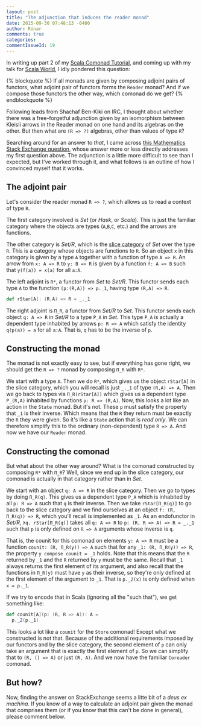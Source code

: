 ```yaml
---
layout: post
title: "The adjunction that induces the reader monad"
date: 2015-09-30 07:48:13 -0400
author: Rúnar
comments: true
categories: 
commentIssueId: 19
---
```


In writing up part 2 of my [Scala Comonad Tutorial](http://blog.higher-order.com/blog/2015/06/23/a-scala-comonad-tutorial/), and coming up with my talk for [Scala World](http://scala.world), I idly pondered this question:

{% blockquote %}
If all monads are given by composing adjoint pairs of functors, what adjoint pair of functors forms the `Reader` monad? And if we compose those functors the other way, which comonad do we get?
{% endblockquote %}

Following leads from Shachaf Ben-Kiki on IRC, I thought about whether there was a free-forgetful adjunction given by an isomorphism between Kleisli arrows in the Reader monad on one hand and its algebras on the other. But then what are `(R => ?)` algebras, other than values of type `R`?

Searching around for an answer to _that_, I came across [this Mathematics Stack Exchange question](http://math.stackexchange.com/questions/1274989/what-is-the-eilenberg-moore-category-of-this-diagonal-like-monad), whose answer more or less directly addresses my first question above. The adjunction is a little more difficult to see than I expected, but I've worked through it, and what follows is an outline of how I convinced myself that it works.

## The adjoint pair ##

Let's consider the reader monad `R => ?`, which allows us to read a context of type `R`.

The first category involved is _Set_ (or _Hask_, or _Scala_). This is just the familiar category where the objects are types (`A`,`B`,`C`, etc.) and the arrows are functions.

The other category is _Set/R_, which is the [slice category](http://ncatlab.org/nlab/show/overcategory) of _Set_ over the type `R`. This is a category whose objects are functions to `R`. So an object `x` in this category is given by a type `A` together with a function of type `A => R`. An arrow from `x: A => R` to `y: B => R` is given by a function `f: A => B` such that `y(f(a)) = x(a)` for all `a:A`.

The left adjoint is `R*`, a functor from _Set_ to _Set/R_. This functor sends each type `A` to the function `(p:(R,A)) => p._1`, having type `(R,A) => R`.

``` scala
def rStar[A]: (R,A) => R = _._1
```

The right adjoint is `Π_R`, a functor from _Set/R_ to _Set_. This functor sends each object `q: A => R` in _Set/R_ to a type `P_A` in _Set_. This type `P_A` is actually a dependent type inhabited by arrows `p: R => A` which satisfy the identity `q(p(a)) = a` for all `a:A`. That is, `q` has to be the inverse of `p`.

## Constructing the monad #

The monad is not exactly easy to see, but if everything has gone right, we should get the `R => ?` monad by composing `Π_R` with `R*`.

We start with a type `A`. Then we do `R*`, which gives us the object `rStar[A]` in the slice category, which you will recall is just `_._1` of type `(R,A) => A`. Then we go back to types via `Π_R(rStar[A])` which gives us a dependent type `P_(R,A)` inhabited by functions `p: R => (R,A)`. Now, this looks a lot like an action in the `State` monad. But it's not. These `p` must satisfy the property that `_1` is their inverse. Which means that the `R` they return must be exactly the `R` they were given. So it's like a `State` action that is _read only_. We can therefore simplify this to the ordinary (non-dependent) type `R => A`. And now we have our `Reader` monad.

## Constructing the comonad #

But what about the other way around? What is the comonad constructed by composing `R*` with `Π_R`? Well, since we end up in the slice category, our comonad is actually in that category rather than in _Set_.

We start with an object `q: A => R` in the slice category. Then we go to types by doing `Π_R(q)`. This gives us a dependent type `P_A` which is inhabited by all `p: R => A` such that `q` is their inverse. Then we take `rStar[Π_R(q)]` to go back to the slice category and we find ourselves at an object `f: (R, Π_R(q)) => R`, which you'll recall is implemented as `_1`. As an endofunctor in _Set/R_, `λq. rStar[Π_R(q)]` takes all `q: A => R` to `p: (R, R => A) => R = _._1` such that `p` is only defined on `R => A` arguments whose inverse is `q`.

That is, the counit for this comonad on elements `y: A => R` must be a function `counit: (R, Π_R(y)) => A` such that for any `_1: (R, Π_R(y)) => R`, the property `y compose counit = _1` holds. Note that this means that the `R` returned by `_1` and the `R` returned by `y` must be the same. Recall that `_1` always returns the first element of its argument, and also recall that the functions in `Π_R(y)` must have `y` as their inverse, so they're only defined at the first element of the argument to `_1`. That is `p._2(x)` is only defined when `x = p._1`.

If we try to encode that in Scala (ignoring all the "such that"), we get something like:

``` scala
def counit[A](p: (R, R => A)): A =
  p._2(p._1)
```

This looks a lot like a `counit` for the `Store` comonad! Except what we constructed is not that. Because of the additional requirements imposed by our functors and by the slice category, the second element of `p` can only take an argument that is exactly the first element of `p`. So we can simplify that to `(R, () => A)` or just `(R, A)`. And we now have the familiar `Coreader` comonad.

## But how?

Now, finding the answer on StackExchange seems a litte bit of a _deus ex machina_. If you know of a way to calculate an adjoint pair given the monad that comprises them (or if you know that this can't be done in general), please comment below.

